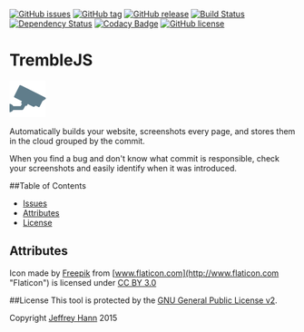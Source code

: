 [![GitHub issues](https://img.shields.io/github/issues-raw/obihann/tremble-js.svg)](https://github.com/obihann/tremble-js/issues)
[![GitHub tag](https://img.shields.io/github/tag/obihann/tremble-js.svg)](https://github.com/obihann/tremble-js)
[![GitHub release](https://img.shields.io/github/release/obihann/tremble-js.svg)](https://github.com/obihann/tremble-js/releases)
[![Build Status](https://travis-ci.org/obihann/tremble-js.svg?branch=master)](https://travis-ci.org/obihann/tremble-js)
[![Dependency Status](https://david-dm.org/obihann/tremble-js.svg)](https://david-dm.org/obihann/tremble-js)
[![Codacy Badge](https://www.codacy.com/project/badge/23b5d4fb160f4b49b65987a19a4e1a2c)](https://www.codacy.com/app/jeffhann/tremble-js)
[![GitHub license](https://img.shields.io/github/license/obihann/tremble-js.svg)](https://github.com/obihann/tremble-js/blob/master/LICENSE)

# TrembleJS
[![Logo](https://raw.githubusercontent.com/obihann/tremble-js/master/logo.png)]()

Automatically builds your website,  screenshots every page, and stores them in the cloud grouped by the commit. 

When you find a bug and don't know what commit is responsible, check your screenshots and easily identify when it was introduced.

##Table of Contents
* [Issues](https://github.com/obihann/tremble-js/issues)
* [Attributes](#attributes)
* [License](#license)

## Attributes
Icon made by [Freepik](http://www.freepik.com "Freepik") from [www.flaticon.com](http://www.flaticon.com "Flaticon") is licensed under [CC BY 3.0](http://creativecommons.org/licenses/by/3.0/ "Creative Commons BY 3.0")

##License
This tool is protected by the [GNU General Public License v2](http://www.gnu.org/licenses/gpl-2.0.html).

Copyright [Jeffrey Hann](http://jeffreyhann.ca/) 2015
